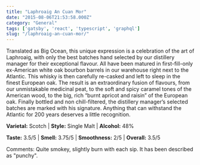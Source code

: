 ```yaml
---
title: "Laphroaig An Cuan Mor"
date: "2015-08-06T21:53:58.000Z"
category: "General"
tags: ['gatsby', 'react', 'typescript', 'graphql']
slug: "/laphroaig-an-cuan-mor/"
---
```


Translated as Big Ocean, this unique expression is a celebration of the art of Laphroaig, with only the best batches hand selected by our distillery manager for their exceptional flavour. All have been matured in first-fill-only ex-American white oak bourbon barrels in our warehouse right next to the Atlantic. This whisky is then carefully re-casked and left to sleep in the finest European oak. The result is an extraordinary fusion of flavours, from our unmistakable medicinal peat, to the soft and spicy caramel tones of the American wood, to the big, rich “burnt apricot and raisin” of the European oak. Finally bottled and non chill-filtered, the distillery manager’s selected batches are marked with his signature. Anything that can withstand the Atlantic for 200 years deserves a little recognition.


**Varietal:** Scotch | **Style:** Single Malt | **Alcohol:** 48%

**Taste:** 3.5/5 | **Smell:** 3.75/5 | **Smoothness:** 2/5 | 
**Overall:** 3.5/5

Comments: Quite smokey, slightly burn with each sip.   It has been described as "punchy". 

    